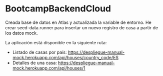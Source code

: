 # BootcampBackendCloud
Creada base de datos en Atlas y actualizada la variable de entorno.
He crear seed-data.runner para insertar un nuevo registro de casa a partir de los datos mock.

La aplicación está disponible en la siguiente ruta:
* Listado de casas por país: https://despliegue-manual-mock.herokuapp.com/api/houses/country_code/ES
* Detalles de una casa: https://despliegue-manual-mock.herokuapp.com/api/houses/1